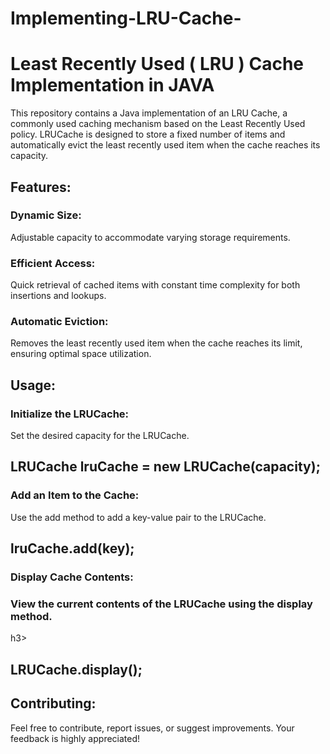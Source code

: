 # Implementing-LRU-Cache-
 <h1> Least Recently Used ( LRU ) Cache Implementation in JAVA </h1>
 
This repository contains a Java implementation of an LRU Cache, a commonly used caching mechanism based on the Least Recently Used policy. LRUCache is designed to store a fixed number of items and automatically evict the least recently used item when the cache reaches its capacity.

<h2>Features:</h2>
<h3>Dynamic Size: </h3> Adjustable capacity to accommodate varying storage requirements.
<h3>Efficient Access: </h3> Quick retrieval of cached items with constant time complexity for both insertions and lookups.
<h3>Automatic Eviction:  </h3>Removes the least recently used item when the cache reaches its limit, ensuring optimal space utilization.
<h2> Usage: </h2>
 <h3>Initialize the LRUCache: </h3>
 Set the desired capacity for the LRUCache.
 
 <h2> <b> LRUCache lruCache = new LRUCache(capacity); </b> </h2>

 <h3> Add an Item to the Cache:</h3>

Use the add method to add a key-value pair to the LRUCache.

<h2> <b> lruCache.add(key); </b> </h2>
<h3> Display Cache Contents: </h3>

<h3> View the current contents of the LRUCache using the display method. </h3>h3>

<h2> <b>LRUCache.display(); </b> </h2>
<h2>Contributing: </h2>
Feel free to contribute, report issues, or suggest improvements. Your feedback is highly appreciated!
